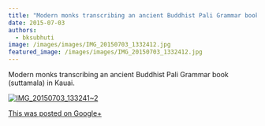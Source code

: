 ```yaml
---
title: "Modern monks transcribing an ancient Buddhist Pali Grammar book (suttamala) in Kauai."
date: 2015-07-03
authors: 
  - bksubhuti
image: /images/images/IMG_20150703_1332412.jpg
featured_image: /images/images/IMG_20150703_1332412.jpg
---
```


Modern monks transcribing an ancient Buddhist Pali Grammar book (suttamala) in Kauai.

[![IMG_20150703_133241~2](/images/IMG_20150703_1332412.jpg)](/images/2015/08/IMG_20150703_1332412.jpg)

[This was posted on Google+](https://plus.google.com/+BhikkhuSubhuti/posts/AAL3BAZiZRz)